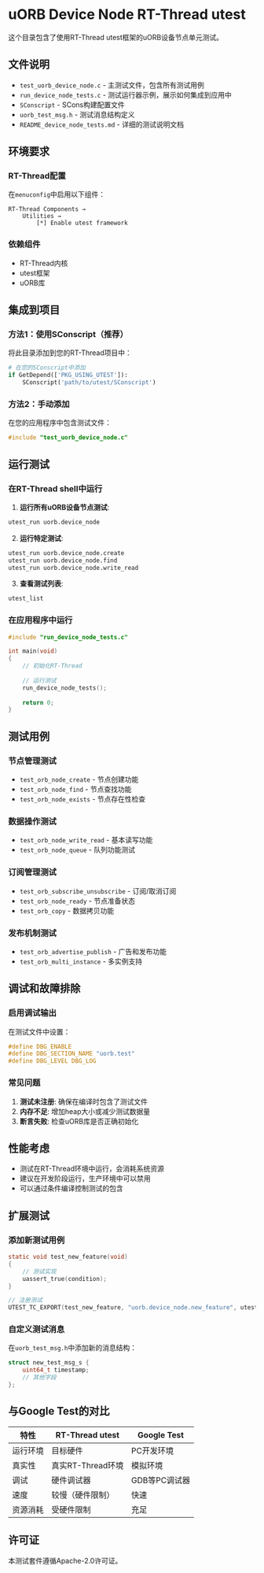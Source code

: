 # uORB Device Node RT-Thread utest

这个目录包含了使用RT-Thread utest框架的uORB设备节点单元测试。

## 文件说明

- `test_uorb_device_node.c` - 主测试文件，包含所有测试用例
- `run_device_node_tests.c` - 测试运行器示例，展示如何集成到应用中
- `SConscript` - SCons构建配置文件
- `uorb_test_msg.h` - 测试消息结构定义
- `README_device_node_tests.md` - 详细的测试说明文档

## 环境要求

### RT-Thread配置
在`menuconfig`中启用以下组件：
```
RT-Thread Components → 
    Utilities → 
        [*] Enable utest framework
```

### 依赖组件
- RT-Thread内核
- utest框架
- uORB库

## 集成到项目

### 方法1：使用SConscript（推荐）
将此目录添加到您的RT-Thread项目中：

```python
# 在您的SConscript中添加
if GetDepend(['PKG_USING_UTEST']):
    SConscript('path/to/utest/SConscript')
```

### 方法2：手动添加
在您的应用程序中包含测试文件：

```c
#include "test_uorb_device_node.c"
```

## 运行测试

### 在RT-Thread shell中运行

1. **运行所有uORB设备节点测试**:
```bash
utest_run uorb.device_node
```

2. **运行特定测试**:
```bash
utest_run uorb.device_node.create
utest_run uorb.device_node.find
utest_run uorb.device_node.write_read
```

3. **查看测试列表**:
```bash
utest_list
```

### 在应用程序中运行

```c
#include "run_device_node_tests.c"

int main(void)
{
    // 初始化RT-Thread
    
    // 运行测试
    run_device_node_tests();
    
    return 0;
}
```

## 测试用例

### 节点管理测试
- `test_orb_node_create` - 节点创建功能
- `test_orb_node_find` - 节点查找功能  
- `test_orb_node_exists` - 节点存在性检查

### 数据操作测试
- `test_orb_node_write_read` - 基本读写功能
- `test_orb_node_queue` - 队列功能测试

### 订阅管理测试
- `test_orb_subscribe_unsubscribe` - 订阅/取消订阅
- `test_orb_node_ready` - 节点准备状态
- `test_orb_copy` - 数据拷贝功能

### 发布机制测试
- `test_orb_advertise_publish` - 广告和发布功能
- `test_orb_multi_instance` - 多实例支持

## 调试和故障排除

### 启用调试输出
在测试文件中设置：
```c
#define DBG_ENABLE
#define DBG_SECTION_NAME "uorb.test"
#define DBG_LEVEL DBG_LOG
```

### 常见问题

1. **测试未注册**: 确保在编译时包含了测试文件
2. **内存不足**: 增加heap大小或减少测试数据量
3. **断言失败**: 检查uORB库是否正确初始化

## 性能考虑

- 测试在RT-Thread环境中运行，会消耗系统资源
- 建议在开发阶段运行，生产环境中可以禁用
- 可以通过条件编译控制测试的包含

## 扩展测试

### 添加新测试用例
```c
static void test_new_feature(void)
{
    // 测试实现
    uassert_true(condition);
}

// 注册测试
UTEST_TC_EXPORT(test_new_feature, "uorb.device_node.new_feature", utest_tc_init, utest_tc_cleanup, 10);
```

### 自定义测试消息
在`uorb_test_msg.h`中添加新的消息结构：
```c
struct new_test_msg_s {
    uint64_t timestamp;
    // 其他字段
};
```

## 与Google Test的对比

| 特性 | RT-Thread utest | Google Test |
|------|----------------|-------------|
| 运行环境 | 目标硬件 | PC开发环境 |
| 真实性 | 真实RT-Thread环境 | 模拟环境 |
| 调试 | 硬件调试器 | GDB等PC调试器 |
| 速度 | 较慢（硬件限制） | 快速 |
| 资源消耗 | 受硬件限制 | 充足 |

## 许可证

本测试套件遵循Apache-2.0许可证。 